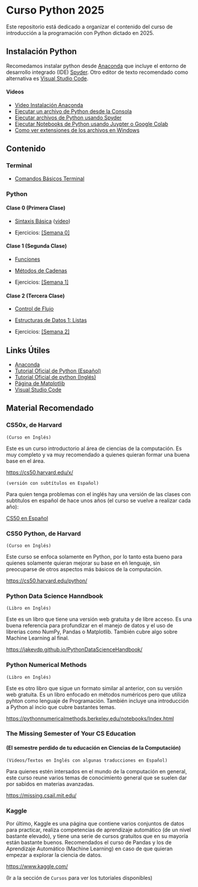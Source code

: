 # Curso Python 2025

Este repositorio está dedicado a organizar el contenido del curso de introducción a la programación con Python dictado en 2025.

## Instalación Python

Recomedamos instalar python desde [Anaconda](https://www.anaconda.com/download/success) que incluye el entorno de desarrollo integrado (IDE) [Spyder](https://www.spyder-ide.org/). Otro editor de texto recomendado como alternativa es [Visual Studio Code](https://code.visualstudio.com/).

#### Videos

* [Video Instalación Anaconda](https://youtu.be/BE-vKz91Rlw)
* [Ejecutar un archivo de Python desde la Consola](https://youtu.be/1OkD9MuMHiE)
* [Ejecutar archivos de Python usando Spyder](https://youtu.be/D2L2ZFH8aEg)
* [Ejecutar Notebooks de Python usando Juypter o Google Colab](https://youtu.be/ahwhbkBFa10)
* [Como ver extensiones de los archivos en Windows](https://youtu.be/BRdw6X8Yc_w)

## Contenido

### Terminal

* [Comandos Básicos Terminal](markdown/00-terminal.md)

### Python

#### Clase 0 (Primera Clase)
* [Sintaxis Básica](notebooks/00-sintaxis-basica-y-variables.ipynb) ([video](https://youtu.be/G450ny0b8SQ))

* Ejercicios: [[Semana 0]](ejercicios/semana-00/ejercicios-semana-00.ipynb)

#### Clase 1 (Segunda Clase)
* [Funciones](notebooks/01-funciones.ipynb) 
* [Métodos de Cadenas](notebooks/02-metodos-de-cadenas.ipynb) 

* Ejercicios: [[Semana 1]](ejercicios/semana-01/ejercicios-semana-01.ipynb)

#### Clase 2 (Tercera Clase)
* [Control de Flujo](notebooks/03-control-de-flujo.ipynb) 
* [Estructuras de Datos 1: Listas](notebooks/04-listas.ipynb) 

* Ejercicios: [[Semana 2]](ejercicios/semana-02/ejercicios-semana-02.ipynb)

## Links Útiles

* [Anaconda](https://www.anaconda.com/)
* [Tutorial Oficial de Python (Español)](https://python-docs-es.readthedocs.io/es/3.12/tutorial/index.html)
* [Tutorial Oficial de python (Inglés)](https://docs.python.org/3/tutorial/index.html)
* [Página de Matplotlib](https://matplotlib.org/)
* [Visual Studio Code](https://code.visualstudio.com/)
## Material Recomendado


### CS50x, de Harvard 

`(Curso en Inglés)`

Este es un curso introductorio al área de ciencias de la computación. Es muy completo y va muy recomendado a quienes quieran formar una buena base en el área. 

https://cs50.harvard.edu/x/

`(versión con subtítulos en Español)`

Para quien tenga problemas con el inglés hay una versión de las clases con subtitulos en español de hace unos años (el curso se vuelve a realizar cada año):


[CS50 en Español](https://youtube.com/playlist?list=PLhQjrBD2T382v3ivzfqV_XtNMhREadjAr&si=4brhHDacB0GJa8jt)

### CS50 Python, de Harvard
`(Curso en Inglés)`

Este curso se enfoca solamente en Python, por lo tanto esta bueno para quienes solamente quieran mejorar su base en eñ lenguaje, sin preocuparse de otros aspectos más básicos de la computación.

https://cs50.harvard.edu/python/

### Python Data Science Hanndbook
`(Libro en Inglés)`

Este es un libro que tiene una versión web gratuita y de libre acceso. Es una buena referencia para profundizar en el manejo de datos y el uso de librerias como NumPy, Pandas o Matplotlib. También cubre algo sobre Machine Learning al final.


https://jakevdp.github.io/PythonDataScienceHandbook/ 

### Python Numerical Methods
`(Libro en Inglés)`

Este es otro libro que sigue un formato similar al anterior, con su versión web gratuita. Es un libro enfocado en métodos numéricos pero que utiliza pyhton como lenguaje de Programación. También incluye una introducción a Python al incio que cubre bastantes temas.

https://pythonnumericalmethods.berkeley.edu/notebooks/Index.html 


### The Missing Semester of Your CS Education
#### (El semestre perdido de tu educación en Ciencias de la Computación)
`(Videos/Textos en Inglés con algunas traducciones en Español)`

Para quienes estén intersados en el mundo de la computación en general, este curso reune varios temas de conocimiento general que se suelen dar por sabidos en materias avanzadas. 

https://missing.csail.mit.edu/ 

### Kaggle

Por último, Kaggle es una página que contiene varios conjuntos de datos para practicar, realiza competencias de aprendizaje automático (de un nivel bastante elevado), y tiene una serie de cursos gratuitos que en su mayoría están bastante buenos. Recomendados el curso de Pandas y los de  Aprendizaje Automático (Machine Learning) en caso de que quieran empezar a explorar la ciencia de datos.

https://www.kaggle.com/ 

(Ir a la sección de `Cursos` para ver los tutoriales disponibles)